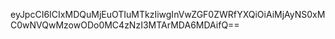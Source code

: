 eyJpcCI6ICIxMDQuMjEuOTIuMTkzIiwgInVwZGF0ZWRfYXQiOiAiMjAyNS0xMC0wNVQwMzowODo0MC4zNzI3MTArMDA6MDAifQ==